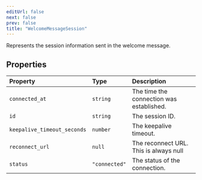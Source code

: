 ```yaml
---
editUrl: false
next: false
prev: false
title: "WelcomeMessageSession"
---
```


Represents the session information sent in the welcome message.

## Properties

| Property | Type | Description |
| :------ | :------ | :------ |
| `connected_at` | `string` | The time the connection was established. |
| `id` | `string` | The session ID. |
| `keepalive_timeout_seconds` | `number` | The keepalive timeout. |
| `reconnect_url` | `null` | The reconnect URL. This is always null |
| `status` | `"connected"` | The status of the connection. |
